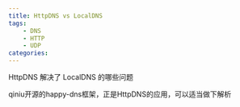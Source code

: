 ```yaml
---
title: HttpDNS vs LocalDNS
tags:
    - DNS
    - HTTP
    - UDP
categories:
---
```


HttpDNS 解决了 LocalDNS 的哪些问题

qiniu开源的happy-dns框架，正是HttpDNS的应用，可以适当做下解析